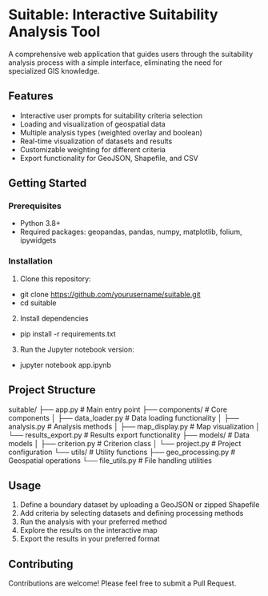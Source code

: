 # Suitable: Interactive Suitability Analysis Tool

A comprehensive web application that guides users through the suitability analysis process with a simple interface, eliminating the need for specialized GIS knowledge.

## Features

- Interactive user prompts for suitability criteria selection
- Loading and visualization of geospatial data
- Multiple analysis types (weighted overlay and boolean)
- Real-time visualization of datasets and results
- Customizable weighting for different criteria
- Export functionality for GeoJSON, Shapefile, and CSV

## Getting Started

### Prerequisites

- Python 3.8+
- Required packages: geopandas, pandas, numpy, matplotlib, folium, ipywidgets

### Installation

1. Clone this repository:
- git clone https://github.com/yourusername/suitable.git
- cd suitable

2. Install dependencies
- pip install -r requirements.txt

3. Run the Jupyter notebook version:
- jupyter notebook app.ipynb

## Project Structure
suitable/
├── app.py                      # Main entry point
├── components/                 # Core components
│   ├── data_loader.py          # Data loading functionality
│   ├── analysis.py             # Analysis methods
│   ├── map_display.py          # Map visualization
│   └── results_export.py       # Results export functionality
├── models/                     # Data models
│   ├── criterion.py            # Criterion class
│   └── project.py              # Project configuration
└── utils/                      # Utility functions
├── geo_processing.py           # Geospatial operations
└── file_utils.py               # File handling utilities

## Usage

1. Define a boundary dataset by uploading a GeoJSON or zipped Shapefile
2. Add criteria by selecting datasets and defining processing methods
3. Run the analysis with your preferred method
4. Explore the results on the interactive map
5. Export the results in your preferred format

## Contributing

Contributions are welcome! Please feel free to submit a Pull Request.